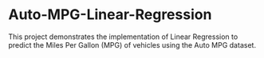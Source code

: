 # Auto-MPG-Linear-Regression
This project demonstrates the implementation of Linear Regression to predict the Miles Per Gallon (MPG) of vehicles using the Auto MPG dataset.
